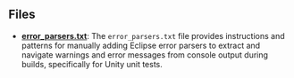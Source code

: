 
## Files
- **[error_parsers.txt](eclipse/error_parsers.txt.driver.md)**: The `error_parsers.txt` file provides instructions and patterns for manually adding Eclipse error parsers to extract and navigate warnings and error messages from console output during builds, specifically for Unity unit tests.
